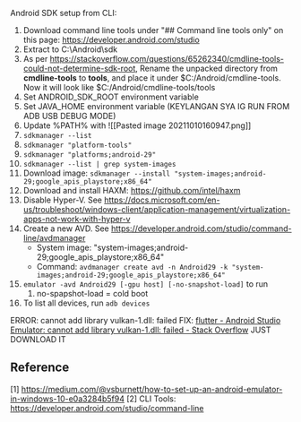 Android SDK setup from CLI:

1. Download command line tools under "## Command line tools only" on this page: https://developer.android.com/studio
2. Extract to C:\Android\sdk
3. As per https://stackoverflow.com/questions/65262340/cmdline-tools-could-not-determine-sdk-root, Rename the unpacked directory from **cmdline-tools** to **tools**, and place it under $C:/Android/cmdline-tools. Now it will look like $C:/Android/cmdline-tools/tools
4. Set ANDROID_SDK_ROOT environment variable
5. Set JAVA_HOME environment variable (KEYLANGAN SYA IG RUN FROM ADB USB DEBUG MODE)
6. Update %PATH% with  ![[Pasted image 20211010160947.png]]
7. `sdkmanager --list`
8. `sdkmanager "platform-tools"`
9. `sdkmanager "platforms;android-29"`
10. `sdkmanager --list | grep system-images`
11. Download image: `sdkmanager --install "system-images;android-29;google_apis_playstore;x86_64"`
12. Download and install HAXM: https://github.com/intel/haxm
13. Disable Hyper-V. See https://docs.microsoft.com/en-us/troubleshoot/windows-client/application-management/virtualization-apps-not-work-with-hyper-v
14. Create a new AVD. See https://developer.android.com/studio/command-line/avdmanager
	- System image: "system-images;android-29;google_apis_playstore;x86_64"
	- Command: `avdmanager create avd -n Android29 -k "system-images;android-29;google_apis_playstore;x86_64"`
15. `emulator -avd Android29 [-gpu host] [-no-snapshot-load]` to run
	1. no-spapshot-load = cold boot
16. To list all devices, run `adb devices`

ERROR: cannot add library vulkan-1.dll: failed
FIX: [flutter - Android Studio Emulator: cannot add library vulkan-1.dll: failed - Stack Overflow](https://stackoverflow.com/questions/65696048/android-studio-emulator-cannot-add-library-vulkan-1-dll-failed) JUST DOWNLOAD IT


## Reference
[1] https://medium.com/@vsburnett/how-to-set-up-an-android-emulator-in-windows-10-e0a3284b5f94
[2] CLI Tools: https://developer.android.com/studio/command-line
